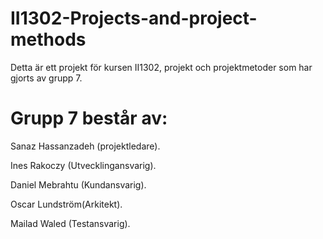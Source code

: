 # II1302-Projects-and-project-methods
Detta är ett projekt för kursen II1302, projekt och projektmetoder som har gjorts av grupp 7. 

# Grupp 7 består av:  
Sanaz Hassanzadeh (projektledare). 

Ines Rakoczy (Utvecklingansvarig). 

Daniel Mebrahtu (Kundansvarig).	 

Oscar Lundström(Arkitekt).   

Mailad Waled (Testansvarig).   

